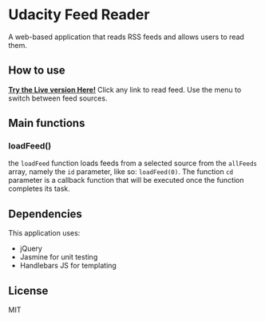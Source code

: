 # Udacity Feed Reader
A web-based application that reads RSS feeds and allows users to read them.


## How to use
**[Try the Live version Here!](https://tsiougr.github.io/Feed-Reader/)**
Click any link to read feed.
Use the menu to switch between feed sources.


## Main functions
### loadFeed()
the `loadFeed` function loads feeds from a selected source from the `allFeeds` array, namely the `id` parameter, like so:
`loadFeed(0)`.
The function `cd` parameter is a callback function that will be executed once the function completes its task.

## Dependencies
This application uses:
  - jQuery
  - Jasmine for unit testing
  - Handlebars JS for templating

License
----
MIT
